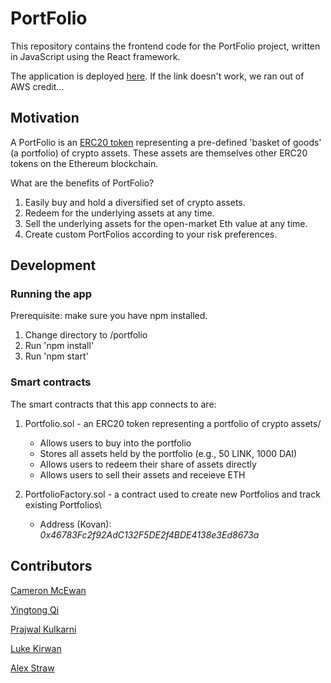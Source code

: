 # PortFolio

This repository contains the frontend code for the PortFolio project, written in JavaScript using the React framework. 

The application is deployed [here](http://folio-dapp.s3-website-us-east-1.amazonaws.com/). If the link doesn't work, we ran out of AWS credit...

## Motivation

A PortFolio is an [ERC20 token](https://github.com/OpenZeppelin/openzeppelin-contracts/blob/master/contracts/token/ERC20/ERC20.sol) representing a pre-defined 'basket of goods' (a portfolio) of crypto assets. These assets are themselves other ERC20 tokens on the Ethereum blockchain. 

What are the benefits of PortFolio?

1. Easily buy and hold a diversified set of crypto assets.
2. Redeem for the underlying assets at any time.
3. Sell the underlying assets for the open-market Eth value at any time.
4. Create custom PortFolios according to your risk preferences.

## Development

### Running the app

Prerequisite: make sure you have npm installed. 

1. Change directory to /portfolio 
2. Run 'npm install'
3. Run 'npm start'

### Smart contracts

The smart contracts that this app connects to are:

1. Portfolio.sol - an ERC20 token representing a portfolio of crypto assets/
    + Allows users to buy into the portfolio
    + Stores all assets held by the portfolio (e.g., 50 LINK, 1000 DAI)
    + Allows users to redeem their share of assets directly 
    + Allows users to sell their assets and receieve ETH

2. PortfolioFactory.sol - a contract used to create new Portfolios and track existing Portfolios\
    + Address (Kovan): *0x46783Fc2f92AdC132F5DE2f4BDE4138e3Ed8673a*

## Contributors

[Cameron McEwan](https://github.com/cameronmcewan)

[Yingtong Qi](https://github.com/xuexikuaile2)

[Prajwal Kulkarni](https://github.com/Prajwayne)

[Luke Kirwan](https://github.com/thelk22)

[Alex Straw](https://github.com/alex-straw)

